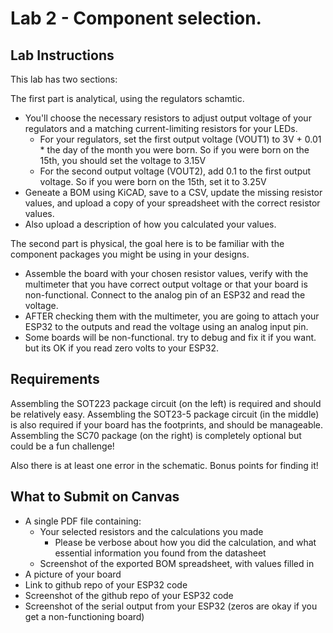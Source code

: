 # Lab 2 - Component selection.

## Lab Instructions

This lab has two sections:

The first part is analytical, using the regulators schamtic.

- You'll choose the necessary resistors to adjust output voltage of your regulators and a matching current-limiting resistors for your LEDs.
  - For your regulators, set the first output voltage (VOUT1) to 3V + 0.01 * the day of the month you were born. So if you were born on the 15th, you should set the voltage to 3.15V
  - For the second output voltage (VOUT2), add 0.1 to the first output voltage. So if you were born on the 15th, set it to 3.25V
- Geneate a BOM using KiCAD, save to a CSV, update the missing resistor values, and upload a copy of your spreadsheet with the correct resistor values.
- Also upload a description of how you calculated your values.

The second part is physical, the goal here is to be familiar with the component packages you might be using in your designs.

- Assemble the board with your chosen resistor values, verify with the multimeter that you have correct output voltage or that your board is non-functional.  Connect to the analog pin of an ESP32 and read the voltage.
- AFTER checking them with the multimeter, you are going to attach your ESP32 to the outputs and read the voltage using an analog input pin.
- Some boards will be non-functional.  try to debug and fix it if you want.  but its OK if you read zero volts to your ESP32.

## Requirements

Assembling the SOT223 package circuit (on the left) is required and should be relatively easy.
Assembling the SOT23-5 package circuit (in the middle) is also required if your board has the footprints, and should be manageable.
Assembling the SC70 package (on the right) is completely optional but could be a fun challenge!

Also there is at least one error in the schematic.  Bonus points for finding it!

## What to Submit on Canvas

- A single PDF file containing:
  - Your selected resistors and the calculations you made
    - Please be verbose about how you did the calculation, and what essential information you found from the datasheet
  - Screenshot of the exported BOM spreadsheet, with values filled in
- A picture of your board
- Link to github repo of your ESP32 code
- Screenshot of the github repo of your ESP32 code
- Screenshot of the serial output from your ESP32 (zeros are okay if you get a non-functioning board)
